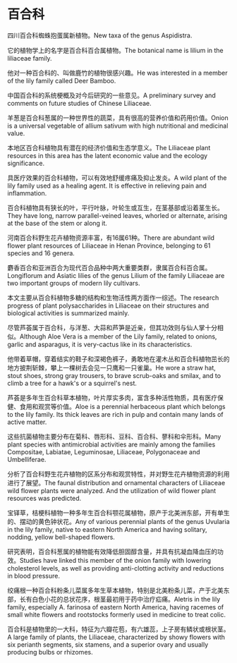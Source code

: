# 百合科

<p><span class="chinese">四川百合科蜘蛛抱蛋属新植物。</span><span class="english">New taxa of the genus Aspidistra.</span></p>

<p><span class="chinese">它的植物学上的名字是百合科百合属植物。</span><span class="english">The botanical name is lilium in the liliaceae family.</span></p>

<p><span class="chinese">他对一种百合科的、叫做鹿竹的植物很感兴趣。</span><span class="english">He was interested in a member of the lily family called Deer Bamboo.</span></p>

<p><span class="chinese">中国百合科的系统梗概及对今后研究的一些意见。</span><span class="english">A preliminary survey and comments on future studies of Chinese Liliaceae.</span></p>

<p><span class="chinese">羊葱是百合科葱属的一种世界性的蔬菜，具有很高的营养价值和药用价值。</span><span class="english">Onion is a universal vegetable of allium sativum with high nutritional and medicinal value.</span></p>

<p><span class="chinese">本地区百合科植物具有潜在的经济价值和生态学意义。</span><span class="english">The Liliaceae plant resources in this area has the latent economic value and the ecology significance.</span></p>

<p><span class="chinese">具医疗效果的百合科植物，可以有效地舒缓疼痛及抑止发炎。</span><span class="english">A wild plant of the lily family used as a healing agent. It is effective in relieving pain and inflammation.</span></p>

<p><span class="chinese">百合科植物具有狭长的叶，平行叶脉，叶轮生或互生，在茎基部或沿着茎生长。</span><span class="english">They have long, narrow parallel-veined leaves, whorled or alternate, arising at the base of the stem or along it.</span></p>

<p><span class="chinese">河南百合科野生花卉植物资源丰富，有16属61种。</span><span class="english">There are abundant wild flower plant resources of Liliaceae in Henan Province, belonging to 61 species and 16 genera.</span></p>

<p><span class="chinese">麝香百合和亚洲百合为现代百合品种中两大重要类群，隶属百合科百合属。</span><span class="english">Longiflorum and Asiatic lilies of the genus Lilium of the family Liliaceae are two important groups of modern lily cultivars.</span></p>

<p><span class="chinese">本文主要从百合科植物多糖的结构和生物活性两方面作一综述。</span><span class="english">The research progress of plant polysaccharides in Liliaceae on their structures and biological activities is summarized mainly.</span></p>

<p><span class="chinese">尽管芦荟属于百合科，与洋葱、大蒜和芦笋是近亲，但其功效则与仙人掌十分相似。</span><span class="english">Although Aloe Vera is a member of the Lily family, related to onions, garlic and asparagus, it is very-cactus like in its characteristics.</span></p>

<p><span class="chinese">他带着草帽，穿着结实的鞋子和深褐色裤子，勇敢地在灌木丛和百合科植物茁长的地方披荆斩棘，攀上一棵树去会见一只鹰和一只雀巢。</span><span class="english">He wore a straw hat, stout shoes, strong gray trousers, to brave scrub-oaks and smilax, and to climb a tree for a hawk's or a squirrel's nest.</span></p>

<p><span class="chinese">芦荟是多年生百合科草本植物，叶片厚实多肉，富含多种活性物质，具有医疗保健、食用和观赏等价值。</span><span class="english">Aloe is a perennial herbaceous plant which belongs to the lily family. Its thick leaves are rich in pulp and contain many lands of active matter.</span></p>

<p><span class="chinese">这些抗菌植物主要分布在菊科、唇形科、豆科、百合科、蓼科和伞形科。</span><span class="english">Many plant species with antimicrobial activities are mainly among the families Compositae, Labiatae, Leguminosae, Liliaceae, Polygonaceae and Umbelliferae.</span></p>

<p><span class="chinese">分析了百合科野生花卉植物的区系分布和观赏特性，并对野生花卉植物资源的利用进行了展望。</span><span class="english">The faunal distribution and ornamental characters of Liliaceae wild flower plants were analyzed. And the utilization of wild flower plant resources was predicted.</span></p>

<p><span class="chinese">宝铎草，桔梗科植物一种多年生百合科颚花属植物，原产于北美洲东部，开有单生的、摆动的黄色钟状花。</span><span class="english">Any of various perennial plants of the genus Uvularia in the lily family, native to eastern North America and having solitary, nodding, yellow bell-shaped flowers.</span></p>

<p><span class="chinese">研究表明，百合科葱属的植物能有效降低胆固醇含量，并具有抗凝血降血压的功效。</span><span class="english">Studies have linked this member of the onion family with lowering cholesterol levels, as well as providing anti-clotting activity and reductions in blood pressure.</span></p>

<p><span class="chinese">绞痛根一种百合科粉条儿菜属多年生草本植物，特别是北美粉条儿菜，产于北美东部，长有白色小花的总状花序，根茎最初用于药中治疗疝痛。</span><span class="english">Aletris in the lily family, especially A. farinosa of eastern North America, having racemes of small white flowers and rootstocks formerly used in medicine to treat colic.</span></p>

<p><span class="chinese">百合科是植物里的一大科，特征为六瓣花苞，有六雄蕊，上子房有鳞状或根状茎。</span><span class="english">A large family of plants, the Liliaceae, characterized by showy flowers with six perianth segments, six stamens, and a superior ovary and usually producing bulbs or rhizomes.</span></p>

